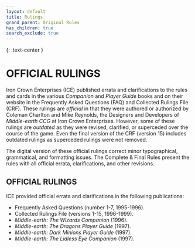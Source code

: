 ```yaml
---
layout: default
title: Rulings
grand_parent: Original Rules
has_children: true
search_exclude: true
---
```


{: .text-center }
# OFFICIAL RULINGS

Iron Crown Enterprises (ICE) published errata and clarifications to the rules and cards in the various _Companion_ and _Player Guide_ books and on their website in the Frequently Asked Questions (FAQ) and Collected Rulings File (CRF). These rulings are _official_ in that they were authored or authorized by Coleman Charlton and Mike Reynolds, the Designers and Developers of _Middle-earth CCG_ at Iron Crown Enterprises. However, some of these rulings are _outdated_ as they were revised, clarified, or superceded over the course of the game. Even the final version of the CRF (version 15) includes outdated rulings as superceded rulings were not removed. 

The digital version of these official rulings correct minor typographical, grammatical, and formatting issues. The Complete & Final Rules present the rules with all official errata, clarifications, and other revisions.

## OFFICIAL RULINGS

ICE provided official errata and clarifications in the following publications:

 - Frequently Asked Questions (number 1-7, 1995-1996).
 - Collected Rulings File (versions 1-15, 1996-1999).
 - _Middle-earth: The Wizards Companion_ (1996).
 - _Middle-earth: The Dragons Player Guide_ (1997).
 - _Middle-earth: Dark Minions Player Guide_ (1997).
 - _Middle-earth: The Lidless Eye Companion_ (1997).
